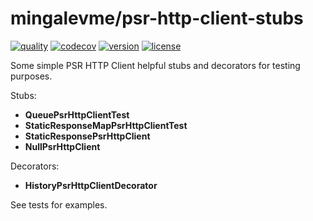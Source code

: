 # mingalevme/psr-http-client-stubs

[![quality](https://github.com/mingalevme/psr-http-client-stubs/actions/workflows/quality.yml/badge.svg)](https://github.com/mingalevme/psr-http-client-stubs/actions)
[![codecov](https://codecov.io/gh/mingalevme/psr-http-client-stubs/branch/master/graph/badge.svg?token=JelfrDfOkJ)](https://codecov.io/gh/mingalevme/psr-http-client-stubs)
[![version](https://img.shields.io/packagist/v/mingalevme/psr-http-client-stubs)](https://packagist.org/packages/mingalevme/psr-http-client-stubs)
[![license](https://img.shields.io/packagist/l/mingalevme/psr-http-client-stubs)](https://packagist.org/packages/mingalevme/psr-http-client-stubs)

Some simple PSR HTTP Client helpful stubs and decorators for testing purposes.

Stubs:
- **QueuePsrHttpClientTest**
- **StaticResponseMapPsrHttpClientTest**
- **StaticResponsePsrHttpClient**
- **NullPsrHttpClient**

Decorators:
- **HistoryPsrHttpClientDecorator**

See tests for examples.
